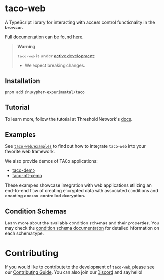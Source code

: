 # taco-web

A TypeScript library for interacting with access control functionality in the browser.

Full documentation can be found [here](https://docs.taco.build/).

> **Warning**
>
> `taco-web` is under [active development](https://github.com/nucypher/taco-web/pulls):
>
> - We expect breaking changes.

## Installation

```
pnpm add @nucypher-experimental/taco
```

## Tutorial

To learn more, follow the tutorial at Threshold
Network's [docs](https://docs.taco.build/taco-integration/).

## Examples

See [`taco-web/examples`](https://github.com/nucypher/taco-web/tree/main/examples) to find out how to
integrate `taco-web` into your favorite web framework.

We also provide demos of TACo applications:

- [taco-demo](https://github.com/nucypher/taco-web/tree/main/demos/taco-demo)
- [taco-nft-demo](https://github.com/nucypher/taco-web/tree/main/demos/taco-nft-demo)

These examples showcase integration with web applications utilizing an end-to-end flow of creating encrypted data with associated conditions and enacting access-controlled decryption.

## Condition Schemas

Learn more about the available condition schemas and their properties. You may check the [condition schema documentation](./packages/taco/schema-docs/condition-schemas.md) for detailed information on each schema type.

# Contributing

If you would like to contribute to the development of `taco-web`, please see our [Contributing Guide](CONTRIBUTING.md).
You can also join our [Discord](https://discord.gg/threshold) and say hello!
